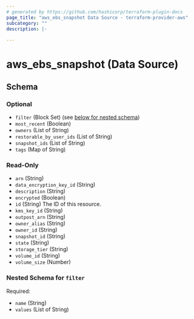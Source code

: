 ```yaml
---
# generated by https://github.com/hashicorp/terraform-plugin-docs
page_title: "aws_ebs_snapshot Data Source - terraform-provider-aws"
subcategory: ""
description: |-
  
---
```


# aws_ebs_snapshot (Data Source)





<!-- schema generated by tfplugindocs -->
## Schema

### Optional

- `filter` (Block Set) (see [below for nested schema](#nestedblock--filter))
- `most_recent` (Boolean)
- `owners` (List of String)
- `restorable_by_user_ids` (List of String)
- `snapshot_ids` (List of String)
- `tags` (Map of String)

### Read-Only

- `arn` (String)
- `data_encryption_key_id` (String)
- `description` (String)
- `encrypted` (Boolean)
- `id` (String) The ID of this resource.
- `kms_key_id` (String)
- `outpost_arn` (String)
- `owner_alias` (String)
- `owner_id` (String)
- `snapshot_id` (String)
- `state` (String)
- `storage_tier` (String)
- `volume_id` (String)
- `volume_size` (Number)

<a id="nestedblock--filter"></a>
### Nested Schema for `filter`

Required:

- `name` (String)
- `values` (List of String)
